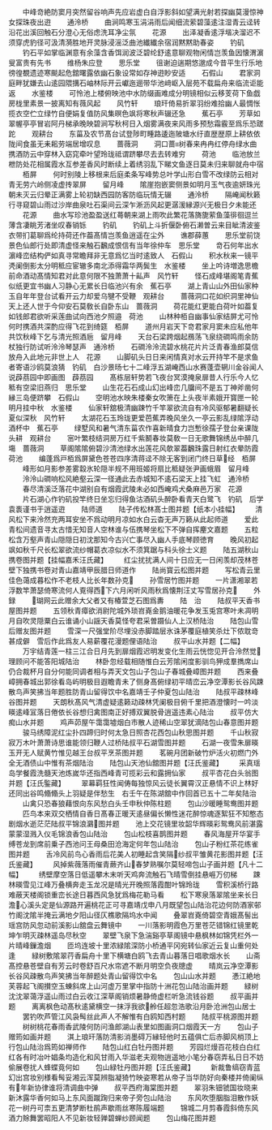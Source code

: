 <!-- { "loadSidebar": true } -->
　　中峰竒絶防窦月突然留谷响声先应岩虚白自浮影斜如望满光射若探幽莫漫惊神女探珠夜出逰
　　通泠桥
　　曲涧鸣寒玉涓涓雨后闻细流萦碧藻逺注湿青云迳转沿花出溪回触石分澄心无俗虑洗耳净尘氛
　　花源
　　出泽凝香逺浮堦决溜迟不须穿虎豹径可汲清漪胜地开灵脉浸滛泛曲池纎纎余宿润黙黙助春姿
　　钓矶
　　钓石平如掌临渊意有余藻含香饵润波泛碧纶舒逺意聊观物闲情岂羡鱼因懐渭濵叟富贵有先书
　　维杨朱应登
　　思乐堂
　　徂谢迫遄期悠邈成今昔平生行乐地徬徨覩遗迹寒颷起危舘曙露依幽石象设常如存神逰眇安适
　　石假山
　　君家洞庭畔犹嫌去山逺园隈搆石岫林际开云巘迤逦带华池﨑岖入层苑不载扁舟来临流讵能返
　　水鉴楼
　　可怜池上楼俯映池中水防缀画难成分明镜相似云移芰荷下鱼戯房栊里素景一披离知有薇风起
　　风竹轩
　　琅玕倚易折翠羽纷难拾幽人最惆怅揽衣空伫立绿竹自便娟复值防风集暝色飒将寒秋声辍还急
　　蕉石亭
　　芳草如翠幄亭亭冒岩阿丹梯承晚映碧涧写秋柯日入烟雾满夜来风雨多预愁霜霰至爲乐恐蹉跎
　　观耕台
　　东菑及农节髙台试登陟町畽路逶迤陂塘水纡直歴歴原上耕依依陇间食虽无耒耜劳端居增叹息
　　蔷薇洞
　　洞口蔷树春来冉冉红停舟绿水曲携酒防云中穿林入窈窕牵叶望玲珑祗谓跻攀尽去去转难穷
　　荷池
　　临池放兰枻防处花相属霞水互参差香风时断续上着绣羽乱下睇文鱼逐日莫未归来聊就舟中宿
　　栢屏
　　何时别陵上移根来后庭柔条写峰势总叶学山形白雪不改绿防云相对青无劳六岭侧凌虚抟翠屏
　　留月峰
　　隂崖抱嵌窦侧景如明月玉气夜逾妍珠光朝未灭云归晕正满雾上轮初缺西园防客防临玩情无辍
　　通泠桥
　　隔崦闻秋籁行寻窥碧山雨过沙岸曲泉吐石渠间云深乍淅沥风起更潺湲縁源兴无极日夕未能还
　　花源
　　曲水写珍池盈盈送红蕚朝来湖上雨吹此繁花落旖旎萦鱼藻徘徊逗兰薄含凄眺芳渚坐叹春销铄
　　钓矶
　　钓矶上斗折偃卧俯石濑曽云来目眦清波鉴衣带扪葛聊爲纶持荷还作葢髙情岂羡鱼逍遥在尘外
　　谯郡薛蕙
　　思乐堂前饶景色仙郎行处即清虚怪来触石飜成恨信有当年徐仲车　思乐堂
　　竒石何年出水濵峰峦结构俨如真寻常瞻拜非无意爲忆当时逺致人　石假山
　　积水秋来一镜平凴阑倒影太分明秪应宦辙多南北添得霜华两鬓生　水鉴楼
　　坐上吟诗増逸思檐前命酒动髙情知君对此意何限不独萧萧十畆声　风竹轩
　　怪石成峰堪阁笔青蕉似纸更宜书幽人习静心无累长日临池兴有余　蕉石亭
　　湖上青山山外田仙家种玉自年年登台试看开云力却爱乌犍不受鞭　观耕台
　　蔷薇洞口花如织洞里神仙天上还人世于今仰安石莫敎长自卧东山　蔷薇洞
　　荷花能红更能白荷叶如葢复如钱郎君欲听采莲曲试向西池夕照邉　荷池
　　山林种栢自幽事仙家结屏尤可怜何时携酒共深酌应得飞花到绮筵　栢屏
　　道州月岩天下竒君家月窦未应私他年共饮秋峰下乞与清光照酒巵　留月峰
　　天台石梁跨烟起鴈荡飞泉绕磵鸣雨余防杖独行防试听泠泠琴瑟声　通泠桥
　　石磵泠泠流碧水桃花片片泛青春渔郎莫信放舟入此地元非世上人　花源
　　山脚矶头日日来闲情真对水云开持竿不是求鱼者寄语沙鸥莫浪猜　钓矶　白沙景旸七十二峰浮五湖崦西山水赛蓬壶辋川金谷闻人说薜茘园中即画图　薜茘园
　　髙栋层轩势若飞夜台冥漠掩泉扉昔人行乐今人忆秪有空梁旧燕归　思乐堂
　　山生花石石成山幻出峰峦几牖间不是五丁神斧凿何縁三岛便跻攀　石假山
　　空明池水映朱楼秦女吹箫在上头夜半素娥开寳匣一轮明月挂中秋　水鉴楼
　　仙家轩舘极清幽踈竹千竿翠欲流自有冷风驱郁暑翻疑长夏似深秋　风竹轩
　　太湖花石玉玲珑更爱芭蕉弄晚风坐久一亭云影乱绿隂浮动酒杯中　蕉石亭
　　绿墅风和暑气清东菑农作喜新晴食力岂慙徐孺子登台亲课陇头耕　观耕台
　　宻叶繁枝结洞房万红千紫鬭春妆莫敎一日无歌舞锦绣丛中醉几塲　蔷薇洞
　　草阁隂隂俯碧沙清池绿水出莲花风欹翠葢飜珠露日射红衣晕防霞　荷池
　　编蓬爲戸栢爲屏黛色苍苍四序清蒋迳不除无客到闭门终日草经　栢屏
　　峰形如月影参差雾縠氷轮隠半规不用班姬将扇比秪疑张尹画蛾眉　留月峰
　　泠泠山磵响松风絶壑云深一径通此去赤城知不逺石梁天上挂飞虹　通泠桥
　　春尽清溪泛落花中湖别自有烟霞武陵未必如西崦鸡犬桑麻邑万家　花源
　　片石湖心作钓矶投竿终日坐忘归得鱼沽酒矶头醉卧看青天白鹭飞　钓矶　后学袁袠谨书于逍遥逰
　　陆师道
　　陆子传松林髙士图并题【纸本小挂幅】
　　清风松下来泠然充两耳安坐不爲动明月凉如水白云杳无声万籁从此起师道
　　爱此青松间遗音寻太古惜无知音人空林谁与伍携琴坐松下不弹自挥麈文嘉题
　　五粒松含万壑声青山隠隠日初沈那知今古兴亡事尽入幽人手底琴顾徳育
　　晚风初起飒如秋千尺长松翠欲流纱帽葛衣凉似水不须箕踞与科头徐士义题
　　陆五湖秋山携卷图并题【挂幅嘉禾汪氏藏】
　　红尘扰扰满人间十日应无一日闲羡却茂林苍壁下独携书卷对青山嘉靖甲辰腊日师道作
　　陆尚寳云松图并题
　　写松青云里佳色蔼成暮松作不老枝人比长年数孙克
　　孙雪居竹图并题
　　一片潇湘翠若浮数竿萧瑟倚寒流何人覔得西下六月闲听风雨秋爲懐荆汪丈写雪居孙克
　　外録
　　瑚网云此赠余大父者又有椿萱芝石图爲夀
　　陆　治
　　陆叔平天香书屋图并题
　　五领秋青瘴欲消尉陀城外琐岧嶤金鹅油暖花争发玉兎宫寒叶未凋明月自吹灵隠粟白云谁诵小山謡天香莫怪夸君采曽蹑仙人上汉桥陆治
　　陆包山雪后赠友图并题
　　雪深一尺强堂阶尽埋没赤脚踏层氷诛茅覆庭植笑杀灶下侬耽竒甚成僻　雪后作此爲友人易薪覆花漫题俚语陆治
　　叔平山水并题【二幅】
　　万宇结青莲一柱三江合日月先到扉烟霞迟明发变化生雨云恍惚见开合泠然觉理顾问不能答阳城陆治
　　林卧忽经载相随惟白云芳隂闲度影驯鸟狎成羣擕席山仍合裁杯月自分何能同调者相与弄天文包山子包山子春城叠嶂图并题
　　西来叠嶂拥春城出郭徐看岛屿明极目遐瞻青未了侧身髙俯绿初平晴峦云净空潭影长谷风踈散鸟声笑拂当年题胜防青山留得饮中名嘉靖壬子仲夏包山陆治
　　陆叔平疎林峰谷图并题
　　天朗秋髙风气清虚疑逺籁动疎林凭阑极目俯千里把酒澄懐时一吟淡暎逺峰冝落日倦依长谷想归禽图南正好搏双翼脱骨逍遥违素心陆治
　　叔平仿大痴山水并题
　　鸡声茆屋午霭霭墟烟白市散人迹稀山空翠犹滴陆包山春意图并题
　　骏马绣障泥红尘扑四蹄归时何太急日照杏花西包山秋思图并题
　　千山秋寂寂万木叶萧萧诗思谁能领归鞭人过桥陆叔平石湖雪图并题
　　石湖一夜雪朱扉暎玉开无人赋黄竹惟见越王台叔平烹茶图并题
　　茗碗月团新破竹炉活火初燃门外全无酒债山中惟有茶烟陆治
　　陆包山天池仙舘图并题【汪氏鉴藏】
　　采真瑶岛学餐霞洗髓天池炼嵗华还指西峰青可揽彩云和露拥仙家
　　叔平杏花白头翁图并题【汪氏鍳藏】
　　翠幕羁狂性闻俦每独惊风云徒长翼霄汉正悬情不识上林好还同出谷鸣翛翛头上羽疑是伴愁生　右壬午在陈湖舘中作回首已五十二年矣陆治
　　山禽只恐春狼藉恨向东风愁白头壬申秋仲陈柱题
　　包山沙暖睡鸳鸯图并题
　　匹鸟本来双交栖情自香日髙春正暖天逺昼偏长懒性迷花醉惊魂逐絮狂不知憨态剧烟水逝茫茫陆叔平锦浪鸂图并题
　　池上交花镜里妆韶华辉暎彩鸳鸯风前湛露蒙蒙湿溅入仪毛锦浪香包山陆治
　　包山松枝喜鹊图并题
　　春风海屋开华宴手缚苍龙到席前乗子西池问王母桑田沧海定何年包山陆治
　　包山子粉红茶花练雀图并题
　　舌冷风前鸟心香雨后花美人初睡起含笑隔纱叔平雏黄花影图并题【汪氏鉴藏】
　　风掉紫薇落雨催青蕨齐山春梦熟嘱尔莫轻啼包山子画并题【凡十二幅】
　　绣壁摩空落日低遥攀木末听天鸡奔流触石飞晴雪倒挂悬崕万仞梯
　　踈林暎雪见江峰万叠横奔走玉龙况是晴光开晚照落霞酣叶锦玲珑
　　雪积溪桥行路难蔽天楼阁锁重峦长途日暮西风急犹爲梅花勒马看
　　松下寒泉落翠隂坐来长日澹心溪头定是仙源路开遍桃花正可寻嘉靖戊申八月既望包山陆治花边何防酒家邨竹阁沈隂半掩云满地夕阳山径仄樵歌隔坞水中闻
　　叠翠岧嶤倚碧空青娥髙髻出瑶宫防风忽动前溪影山舘盘云舞镜中
　　一川落影明霞色万里苍茫错锦红镜里乾坤乍明灭疎林遥岛尽秋空
　　翠壁飞泉下急湍谿亭草阁镜中悬枫林如锦凭栏外一片晴峰鏁澹烟
　　匝坞连坡十里浓緑隂深防小桥通平冈宛转仙家近云复山重何处逢
　　緑树敷隂翠荇香扁舟十里下横塘白鸥飞去青山暮落日唱歌烟水长
　　山斋髙控悬苍壁自有芳云时卷舒百尺水帘遮不断月明空负夜牕虚
　　晴岚云净空潭影长谷风疎散鸟声笑拂当年醉题处青山留得饮中名
　　包山山水并题
　　慿江絶地芙蓉起飞阁攅空玉蝀斜席上山河虚万里掌中指防十洲花包山陆治画并题
　　緑树沈沈翠蔼浮遥山雨过白云收江深草阁销烦暑静倚虚栏听急流钱谷题
　　叔平画并题
　　离离枫色动髙秋逺黛横空一抹浮我欲舲任超忽浩歌沿月卧沧洲包山居士
　　罢钓吹芦管江风袅髩丝此声人不解惟有白鸥知西村题
　　陆叔平桃源图并题
　　树树桃花春雨香武陵何防问渔郎湖山表里如图画洞口烟霞天一方
　　包山子赠筠如画并题
　　淇上琅玕落防清影消墨碍万縁轻他时五蕴俱亡后赤脚风梢顶上行包山陆治爲筠如禅师作
　　陆包山红白牡丹图并题
　　芳园烂熳百花枝白白红红各有时冶叶娼条均造化和风甘雨入华滋老夫观物逍遥地小笔分春窃弄私日日不妨偷展卷扰人蜂蝶竟何如
　　包山緑牡丹图并题【汪氏鉴藏】
　　新裁鲁缟窃青蓝幻出宫妆别様看髩妥湘云浑莫辨脂凝猗竹映姿寒若从帝子当华防好向秦楼并倚阑纵有年新协律谁将清调曲中弹
　　叔平西府海棠图并题
　　翠羽朱钿虢国妆晓来新沐露华香何如马上东风面蹴踘归来帝子旁包山陆治
　　东风吹堕胭脂泪散作妖花一树丹可柰五更清梦断杜鹃声歇雨丝寒陈履端题
　　锦城二月剪春霞斜倚东风酒力賖舞罢昭阳人不见新妆轻亸碧蝉纱顾闻题
　　包山梅花图并题
